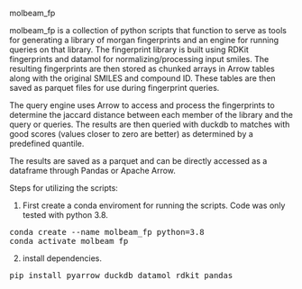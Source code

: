 molbeam_fp

molbeam_fp is a collection of python scripts that function to serve as tools for generating a library of morgan fingerprints and an engine for running queries on that library. The fingerprint library is built using RDKit fingerprints and datamol for normalizing/processing input smiles. The resulting fingerprints are then stored as chunked arrays in Arrow tables along with the original SMILES and compound ID. These tables are then saved as parquet files for use during fingerprint queries. 

The query engine uses Arrow to access and process the fingerprints to determine the jaccard distance between each member of the library and the query or queries. The results are then queried with duckdb to matches with good scores (values closer to zero are better) as determined by a predefined quantile. 

The results are saved as a parquet and can be directly accessed as a dataframe through Pandas or Apache Arrow.

Steps for utilizing the scripts:

1) First create a conda enviroment for running the scripts. Code was only tested with python 3.8.

<pre>
conda create --name molbeam_fp python=3.8
conda activate molbeam_fp
</pre>

2) install dependencies.

<pre>
pip install pyarrow duckdb datamol rdkit pandas
</pre>

